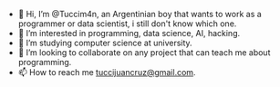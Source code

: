 - 👋 Hi, I’m @Tuccim4n, an Argentinian boy that wants to work as a programmer or data scientist, i still don't know which one.
- 👀 I’m interested in programming, data science, AI, hacking.
- 🌱 I’m studying computer science at university.
- 💞️ I’m looking to collaborate on any project that can teach me about programming.
- 📫 How to reach me tuccijuancruz@gmail.com. 

<!---
Tuccim4n/Tuccim4n is a ✨ special ✨ repository because its `README.md` (this file) appears on your GitHub profile.
You can click the Preview link to take a look at your changes.
--->
